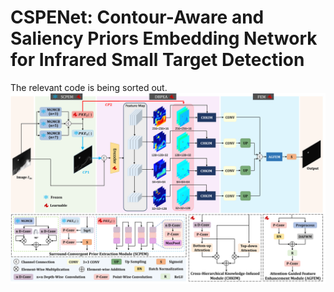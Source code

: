 #  CSPENet: Contour-Aware and Saliency Priors Embedding Network for Infrared Small Target Detection
The relevant code is being sorted out.
![image](https://github.com/IDIP2025/CSPENet/blob/main/Overview.png)
